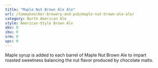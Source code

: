```yaml
---
title: "Maple Nut Brown Ale Ale"
url: /tommyknocker-brewery-and-pub/maple-nut-brown-ale-ale/
category: North American Ale
style: American-Style Brown Ale
abv: 0
ibu: 0
srm: 0
upc: 0
---
```

Maple syrup is added to each barrel of Maple Nut Brown Ale to impart roasted sweetness balancing the nut flavor produced by chocolate malts.

